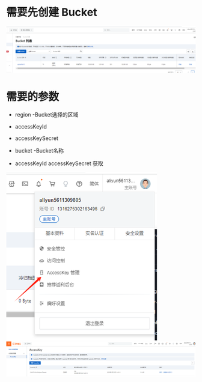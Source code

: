 # 需要先创建 Bucket
![img.png](img.png)

# 需要的参数
- region -Bucket选择的区域
- accessKeyId
- accessKeySecret
- bucket -Bucket名称


- accessKeyId accessKeySecret 获取

![img_1.png](img_1.png)
![img_2.png](img_2.png)
